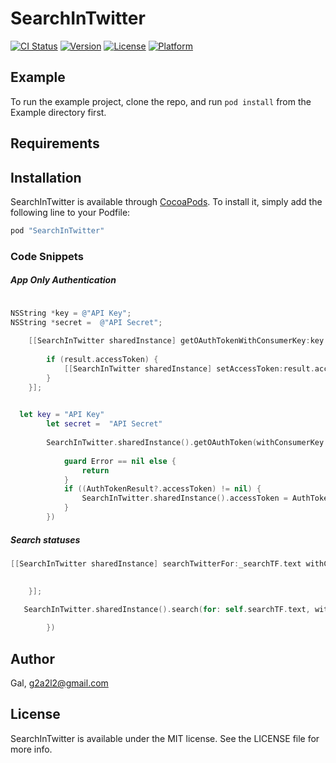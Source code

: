 # SearchInTwitter

[![CI Status](http://img.shields.io/travis/Gal/SearchInTwitter.svg?style=flat)](https://travis-ci.org/Gal/SearchInTwitter)
[![Version](https://img.shields.io/cocoapods/v/SearchInTwitter.svg?style=flat)](http://cocoapods.org/pods/SearchInTwitter)
[![License](https://img.shields.io/cocoapods/l/SearchInTwitter.svg?style=flat)](http://cocoapods.org/pods/SearchInTwitter)
[![Platform](https://img.shields.io/cocoapods/p/SearchInTwitter.svg?style=flat)](http://cocoapods.org/pods/SearchInTwitter)

## Example

To run the example project, clone the repo, and run `pod install` from the Example directory first.

## Requirements

## Installation

SearchInTwitter is available through [CocoaPods](http://cocoapods.org). To install
it, simply add the following line to your Podfile:

```ruby
pod "SearchInTwitter"
```

### Code Snippets



##### App Only Authentication

```Objective-C

NSString *key = @"API Key";
NSString *secret =  @"API Secret";
    
    [[SearchInTwitter sharedInstance] getOAuthTokenWithConsumerKey:key consumerSecret:secret withCallback:^(AuthTokenResult *result, NSError *error) {
        
        if (result.accessToken) {
            [[SearchInTwitter sharedInstance] setAccessToken:result.accessToken];
        }
    }];
    
```

```swift
  let key = "API Key"
        let secret =  "API Secret"
        
        SearchInTwitter.sharedInstance().getOAuthToken(withConsumerKey: key, consumerSecret: secret, withCallback: { (AuthTokenResult, Error) in
            
            guard Error == nil else {
                return
            }
            if ((AuthTokenResult?.accessToken) != nil) {
                SearchInTwitter.sharedInstance().accessToken = AuthTokenResult?.accessToken
            }
        })
```


##### Search statuses
```Objective-C
[[SearchInTwitter sharedInstance] searchTwitterFor:_searchTF.text withCallback:^(SearchTwitterResult *result, NSError *error) {
        

    }];
```    


```swift
   SearchInTwitter.sharedInstance().search(for: self.searchTF.text, withCallback: { (SearchTwitterResult, Error) in
      
        })
```   


## Author

Gal, g2a2l2@gmail.com

## License

SearchInTwitter is available under the MIT license. See the LICENSE file for more info.
